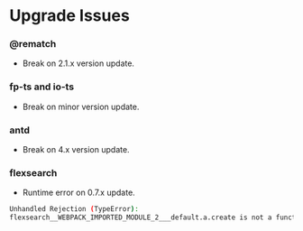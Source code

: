 # Upgrade Issues

### @rematch
 - Break on 2.1.x version update.

### fp-ts and io-ts
 - Break on minor version update.

### antd
 - Break on 4.x version update.

### flexsearch
 - Runtime error on 0.7.x update.
```bash
Unhandled Rejection (TypeError):
flexsearch__WEBPACK_IMPORTED_MODULE_2___default.a.create is not a function
```
